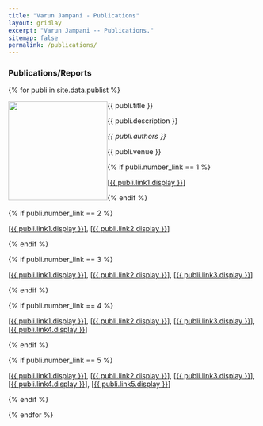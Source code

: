 ```yaml
---
title: "Varun Jampani - Publications"
layout: gridlay
excerpt: "Varun Jampani -- Publications."
sitemap: false
permalink: /publications/
---
```



### Publications/Reports

{% for publi in site.data.publist %}

<div class="col-sm-11 clearfix">
 <div class="well">
 <pubtit>{{ publi.title }}</pubtit>

 <img src="{{ site.url }}{{ site.baseurl }}/images/pubpic/{{ publi.image }}" class="img-responsive" width="200px" style="float: left" />

 <p>{{ publi.description }}</p>

 <p><em>{{ publi.authors }}</em></p>

 <p>{{ publi.venue }}</p>

 {% if publi.number_link == 1 %}
 <p>[<a href="{{ publi.link1.url }}">{{ publi.link1.display }}</a>]</p>
 {% endif %}

 {% if publi.number_link == 2 %}
 <p>[<a href="{{ publi.link1.url }}">{{ publi.link1.display }}</a>],
 [<a href="{{ publi.link2.url }}">{{ publi.link2.display }}</a>]</p>
 {% endif %}

 {% if publi.number_link == 3 %}
 <p>[<a href="{{ publi.link1.url }}">{{ publi.link1.display }}</a>],
 [<a href="{{ publi.link2.url }}">{{ publi.link2.display }}</a>],
 [<a href="{{ publi.link3.url }}">{{ publi.link3.display }}</a>]</p>
 {% endif %}

 {% if publi.number_link == 4 %}
 <p>[<a href="{{ publi.link1.url }}">{{ publi.link1.display }}</a>],
 [<a href="{{ publi.link2.url }}">{{ publi.link2.display }}</a>],
 [<a href="{{ publi.link3.url }}">{{ publi.link3.display }}</a>],
 [<a href="{{ publi.link4.url }}">{{ publi.link4.display }}</a>]</p>
 {% endif %}

 {% if publi.number_link == 5 %}
 <p>[<a href="{{ publi.link1.url }}">{{ publi.link1.display }}</a>],
 [<a href="{{ publi.link2.url }}">{{ publi.link2.display }}</a>],
 [<a href="{{ publi.link3.url }}">{{ publi.link3.display }}</a>],
 [<a href="{{ publi.link4.url }}">{{ publi.link4.display }}</a>],
 [<a href="{{ publi.link5.url }}">{{ publi.link5.display }}</a>]</p>
 {% endif %}

 </div>
</div>

{% endfor %}

<p> &nbsp; </p>


<!-- ## Full List

{% for publi in site.data.publist %}

  {{ publi.title }} <br />
  <em>{{ publi.authors }} </em><br /><a href="{{ publi.link.url }}">{{ publi.link.display }}</a>

{% endfor %} -->
